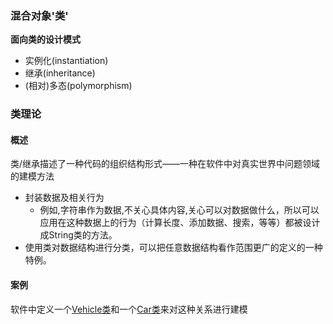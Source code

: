 ### 混合对象'类'

**面向类的设计模式**

* 实例化(instantiation)
* 继承(inheritance)
* (相对)多态(polymorphism)



### 类理论

#### 概述

类/继承描述了一种代码的组织结构形式——一种在软件中对真实世界中问题领域的建模方法

* 封装数据及相关行为
  * 例如,字符串作为数据,不关心具体内容,关心可以对数据做什么，所以可以应用在这种数据上的行为（计算长度、添加数据、搜索，等等）都被设计成String类的方法。
* 使用类对数据结构进行分类，可以把任意数据结构看作范围更广的定义的一种特例。



#### 案例

软件中定义一个<u>Vehicle类</u>和一个<u>Car类</u>来对这种关系进行建模

